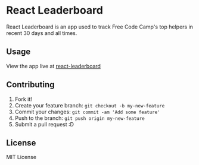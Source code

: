 # React Leaderboard

React Leaderboard is an app used to track Free Code Camp's top helpers in recent 30 days and all times.

## Usage

View the app live at [react-leaderboard](https://billdevcode.github.io/projects/react-leaderboard/index.html)

## Contributing

1. Fork it!
2. Create your feature branch: `git checkout -b my-new-feature`
3. Commit your changes: `git commit -am 'Add some feature'`
4. Push to the branch: `git push origin my-new-feature`
5. Submit a pull request :D

## License

MIT License
